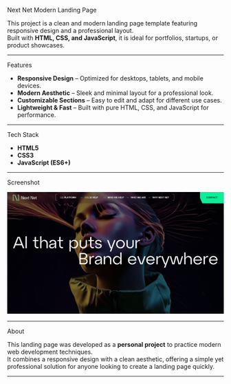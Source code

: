  Next Net Modern Landing Page  

This project is a clean and modern landing page template featuring responsive design and a professional layout.  
Built with **HTML, CSS, and JavaScript**, it is ideal for portfolios, startups, or product showcases.  

---

 Features  

- **Responsive Design** – Optimized for desktops, tablets, and mobile devices.  
- **Modern Aesthetic** – Sleek and minimal layout for a professional look.  
- **Customizable Sections** – Easy to edit and adapt for different use cases.  
- **Lightweight & Fast** – Built with pure HTML, CSS, and JavaScript for performance.  

---

 Tech Stack  

- **HTML5**  
- **CSS3**  
- **JavaScript (ES6+)**  

---

 Screenshot  

![Landing Page Screenshot](https://raw.githubusercontent.com/AbhayDutta/Next-Net-Modern-Landing-Page/main/wp-content/Screenshot.png)  

---

 About  

This landing page was developed as a **personal project** to practice modern web development techniques.  
It combines a responsive design with a clean aesthetic, offering a simple yet professional solution for anyone looking to create a landing page quickly.  

---


